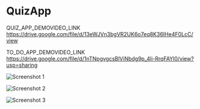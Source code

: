 # QuizApp
QUIZ_APP_DEMOVIDEO_LINK https://drive.google.com/file/d/13eWJVn3bgVR2UK6o7eq8K36IHe4F0LcC/view

TO_DO_APP_DEMOVIDEO_LINK https://drive.google.com/file/d/1nTNpgvgcsBlViNbdg9p_4li-RrqFAYl0/view?usp=sharing

![Screenshot 1](https://user-images.githubusercontent.com/83204441/126044901-3ff12065-66f1-4fc7-aed5-b2b8536d0fa1.png)

![Screenshot 2](https://user-images.githubusercontent.com/83204441/126044902-a1ae631f-371c-4d89-99c5-e82c0d66ead9.png)

![Screenshot 3](https://user-images.githubusercontent.com/83204441/126044905-94178841-c91b-4df8-9893-5c1a11d12f48.png)
